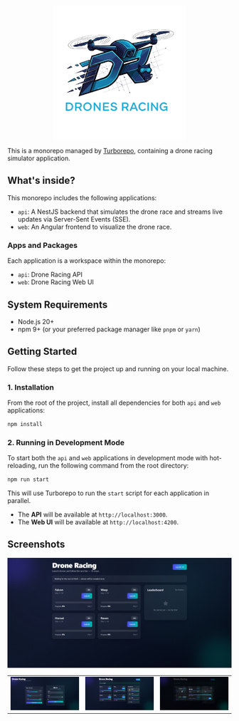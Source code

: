 <p align="center">
  <img src="docs/logo.png" alt="Drone Racing Logo" width="300">
</p>

This is a monorepo managed by [Turborepo](https://turbo.build/repo), containing a drone racing simulator application.

## What's inside?

This monorepo includes the following applications:

- `api`: A NestJS backend that simulates the drone race and streams live updates via Server-Sent Events (SSE).
- `web`: An Angular frontend to visualize the drone race.

### Apps and Packages

Each application is a workspace within the monorepo:

- `api`: Drone Racing API
- `web`: Drone Racing Web UI

## System Requirements

- Node.js 20+
- npm 9+ (or your preferred package manager like `pnpm` or `yarn`)

## Getting Started

Follow these steps to get the project up and running on your local machine.

### 1. Installation

From the root of the project, install all dependencies for both `api` and `web` applications:

```bash
npm install
```

### 2. Running in Development Mode

To start both the `api` and `web` applications in development mode with hot-reloading, run the following command from the root directory:

```bash
npm run start
```

This will use Turborepo to run the `start` script for each application in parallel.

- The **API** will be available at `http://localhost:3000`.
- The **Web UI** will be available at `http://localhost:4200`.

## Screenshots

<img src="docs/screenshot-1.png" alt="Drone Racing UI - Drones View">

<table>
  <tr>
    <td><img src="docs/screenshot-0.png" alt="Drone Racing UI - Drones View"></td>
    <td><img src="docs/screenshot-2.png" alt="Drone Racing UI - Drones View"></td>
    <td><img src="docs/screenshot-3.png" alt="Drone Racing UI - Drones View"></td>
  </tr>
</table>